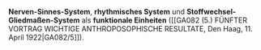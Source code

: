 
**Nerven-Sinnes-System**, **rhythmisches System** und **Stoffwechsel-Gliedmaßen-System** als **funktionale Einheiten** ([[GA082 (5.) FÜNFTER VORTRAG WICHTIGE ANTHROPOSOPHISCHE RESULTATE, Den Haag, 11. April 1922|GA082/5]]).
